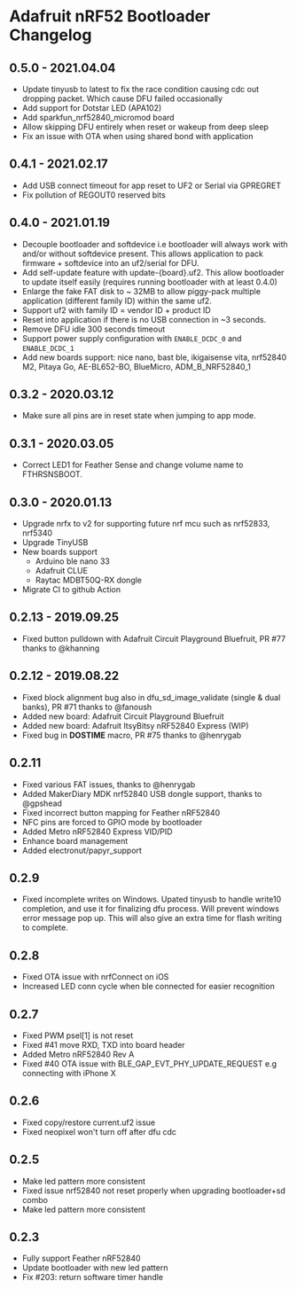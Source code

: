 # Adafruit nRF52 Bootloader Changelog

## 0.5.0 - 2021.04.04

- Update tinyusb to latest to fix the race condition causing cdc out dropping packet. Which cause DFU failed occasionally
- Add support for Dotstar LED (APA102)
- Add sparkfun_nrf52840_micromod board
- Allow skipping DFU entirely when reset or wakeup from deep sleep
- Fix an issue with OTA when using shared bond with application

## 0.4.1 - 2021.02.17

- Add USB connect timeout for app reset to UF2 or Serial via GPREGRET
- Fix pollution of REGOUT0 reserved bits

## 0.4.0 - 2021.01.19

- Decouple bootloader and softdevice i.e bootloader will always work with and/or without softdevice present. This allows application to pack firmware + softdevice into an uf2/serial for DFU.
- Add self-update feature with update-{board}.uf2. This allow bootloader to update itself easily (requires running bootloader with at least 0.4.0)
- Enlarge the fake FAT disk to ~ 32MB to allow piggy-pack multiple application (different family ID) within the same uf2.
- Support uf2 with family ID = vendor ID + product ID
- Reset into application if there is no USB connection in ~3 seconds.
- Remove DFU idle 300 seconds timeout
- Support power supply configuration with `ENABLE_DCDC_0` and `ENABLE_DCDC_1`
- Add new boards support: nice nano, bast ble, ikigaisense vita, nrf52840 M2, Pitaya Go, AE-BL652-BO, BlueMicro, ADM_B_NRF52840_1

## 0.3.2 - 2020.03.12

- Make sure all pins are in reset state when jumping to app mode.

## 0.3.1 - 2020.03.05
- Correct LED1 for Feather Sense and change volume name to FTHRSNSBOOT.

## 0.3.0 - 2020.01.13

- Upgrade nrfx to v2 for supporting future nrf mcu such as nrf52833, nrf5340
- Upgrade TinyUSB
- New boards support
  - Arduino ble nano 33
  - Adafruit CLUE
  - Raytac MDBT50Q-RX dongle
- Migrate CI to github Action

## 0.2.13 - 2019.09.25

- Fixed button pulldown with Adafruit Circuit Playground Bluefruit, PR #77 thanks to @khanning

## 0.2.12 - 2019.08.22

- Fixed block alignment bug also in dfu_sd_image_validate (single & dual banks), PR #71 thanks to @fanoush
- Added new board: Adafruit Circuit Playground Bluefruit
- Added new board: Adafruit ItsyBitsy nRF52840 Express (WIP)
- Fixed bug in __DOSTIME__ macro, PR #75 thanks to @henrygab

## 0.2.11

- Fixed various FAT issues, thanks to @henrygab
- Added MakerDiary MDK nrf52840 USB dongle support, thanks to @gpshead
- Fixed incorrect button mapping for Feather nRF52840
- NFC pins are forced to GPIO mode by bootloader
- Added Metro nRF52840 Express VID/PID
- Enhance board management
- Added electronut/papyr_support

## 0.2.9

- Fixed incomplete writes on Windows. Upated tinyusb to handle write10 completion, and use it for finalizing dfu process. Will prevent windows error message pop up. This will also give an extra time for flash writing to complete.

## 0.2.8

- Fixed OTA issue with nrfConnect on iOS
- Increased LED conn cycle when ble connected for easier recognition

## 0.2.7

- Fixed PWM psel[1] is not reset
- Fixed #41 move RXD, TXD into board header
- Added Metro nRF52840 Rev A
- Fixed #40 OTA issue with BLE_GAP_EVT_PHY_UPDATE_REQUEST e.g connecting with iPhone X

## 0.2.6

- Fixed copy/restore current.uf2 issue
- Fixed neopixel won't turn off after dfu cdc

## 0.2.5

- Make led pattern more consistent
- Fixed issue nrf52840 not reset properly when upgrading bootloader+sd combo
- Make led pattern more consistent

## 0.2.3

- Fully support Feather nRF52840
- Update bootloader with new led pattern
- Fix #203: return software timer handle
